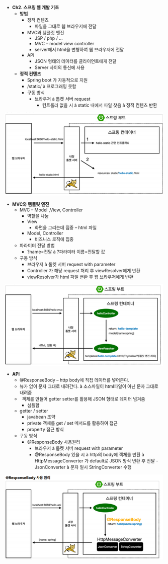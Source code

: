 ﻿- **Ch2. 스프링 웹 개발 기초**
  - **방법**
    - 정적 컨텐츠
      - 파일을 그대로 웹 브라우저에 전달
    - MVC와 템플릿 엔진
      - JSP / php / … 
      - MVC – model view controller
      - server에서 html을 변형하여 웹 브라우저에 전달
    - API
      - JSON 형태의 데이터를 클라이언트에게 전달
      - Server 사이의 통신에 사용
  - **정적 컨텐츠**
    - Spring boot 가 자동적으로 지원
    - /static/ à 프로그래밍 못함
    - 구동 방식
      - 브라우저 à 톰켓 서버 request
        - 컨트롤러 없을 시 à static 내에서 파일 찾음 à 정적 컨텐츠 반환

![](Aspose.Words.dac65ae5-c7a2-49b6-b67c-b511af3a90e9.001.png)

- **MVC와 템플릿 엔진**
  - MVC – Model ,View, Controller
    - 역할을 나눔
    - View
      - 화면을 그리는데 집중 – html 파일
    - Model, Controller
      - 비즈니스 로직에 집중
  - 파라미터 전달 방법
    - ?name=전달 à ?파라미터 이름=전달할 값 
  - 구동 방식
    - 브라우저 à 톰켓 서버 request with parameter
    - Controller 가 해당 request 처리 후 viewResolver에게 반환
    - viewResolver가 html 파일 변환 후 웹 브라우저에게 반환

![](Aspose.Words.dac65ae5-c7a2-49b6-b67c-b511af3a90e9.002.png)

- **API**
  - @ResponseBody – http body에 직접 데이터를 넣어준다.
  - 뷰가 없이 문자 그대로 내려간다. à 소스파일이 html파일이 아닌 문자 그대로 내려줌
  - ` `객체를 만들어 getter setter를 활용해 JSON 형태로 데이터 넘겨줌
    - 심플함
  - getter / setter
    - javabean 조약
    - private 객체를 get / set 메서드를 활용하여 접근
    - property 접근 방식
  - 구동 방식
    - @ResponseBody 사용원리
      - 브라우저 à 톰켓 서버 request with parameter
      - @ResponseBody 있을 시 à http의 body에 객체를 반환 
        à HttpMessageConverter 가 default로 JSON 방식 변환 후 전달 - JsonConverter
        à 문자 일시 StringConverter 수행 

![](Aspose.Words.dac65ae5-c7a2-49b6-b67c-b511af3a90e9.003.png)
